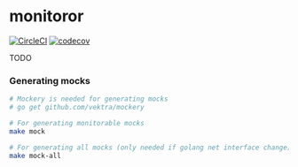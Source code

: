 # monitoror

[![CircleCI](https://circleci.com/gh/jsdidierlaurent/monitoror/tree/master.svg?style=shield)](https://circleci.com/gh/jsdidierlaurent/monitoror/tree/master)
[![codecov](https://codecov.io/gh/jsdidierlaurent/monitoror/branch/master/graph/badge.svg)](https://codecov.io/gh/jsdidierlaurent/monitoror)


TODO

### Generating mocks
```bash
# Mockery is needed for generating mocks
# go get github.com/vektra/mockery

# For generating monitorable mocks
make mock

# For generating all mocks (only needed if golang net interface change)
make mock-all
```
